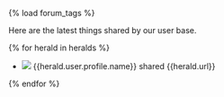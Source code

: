 {% load forum_tags %}

Here are the latest things shared by our user base.

{% for herald in heralds %}
  
   - <img class="ui avatar image" src="{% gravatar user=herald.user size=50 %}"/> {{herald.user.profile.name}} shared {{herald.url}}
   
{% endfor %}